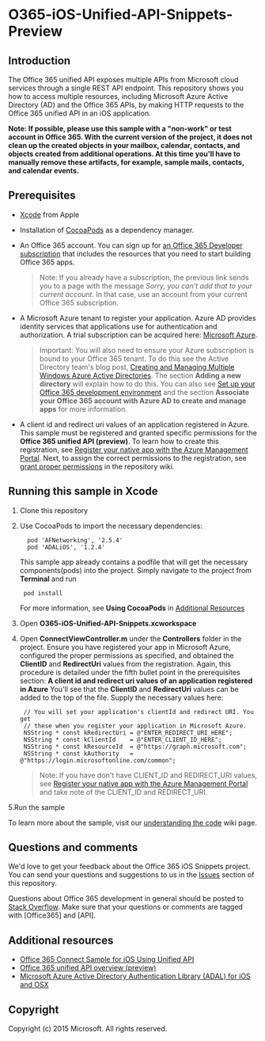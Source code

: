 # O365-iOS-Unified-API-Snippets-Preview



## Introduction

The Office 365 unified API exposes multiple APIs from Microsoft cloud services through a single REST API endpoint. This repository shows you how to access multiple resources, including Microsoft Azure Active Directory (AD) and the Office 365 APIs, by making HTTP requests to the Office 365 unified API in an iOS application. 


**Note: If possible, please use this sample with a "non-work" or test account in Office 365. With the current version of the project, it does not clean up the created objects in your mailbox, calendar, contacts, and objects created from additional operations. At this time you'll have to manually remove these artifacts, for example, sample mails, contacts, and calendar events.**  

## Prerequisites
* [Xcode](https://developer.apple.com/xcode/downloads/) from Apple
* Installation of [CocoaPods](https://guides.cocoapods.org/using/using-cocoapods.html)  as a dependency manager.
* An Office 365 account. You can sign up for [an Office 365 Developer subscription](https://portal.office.com/Signup/Signup.aspx?OfferId=6881A1CB-F4EB-4db3-9F18-388898DAF510&DL=DEVELOPERPACK&ali=1#0) that includes the resources that you need to start building Office 365 apps.

     > Note: If you already have a subscription, the previous link sends you to a page with the message *Sorry, you can’t add that to your current account*. In that case, use an account from your current Office 365 subscription.
* A Microsoft Azure tenant to register your application. Azure AD provides identity services that applications use for authentication and authorization. A trial subscription can be acquired here: [Microsoft Azure](https://account.windowsazure.com/SignUp).

     > Important: You will also need to ensure your Azure subscription is bound to your Office 365 tenant. To do this see the Active Directory team's blog post, [Creating and Managing Multiple Windows Azure Active Directories](http://blogs.technet.com/b/ad/archive/2013/11/08/creating-and-managing-multiple-windows-azure-active-directories.aspx). The section **Adding a new directory** will explain how to do this. You can also see [Set up your Office 365 development environment](https://msdn.microsoft.com/office/office365/howto/setup-development-environment#bk_CreateAzureSubscription) and the section **Associate your Office 365 account with Azure AD to create and manage apps** for more information.
      
* A client id and redirect uri values of an application registered in Azure. This sample must be registered and granted specific permissions for the **Office 365 unified API (preview)**. To learn how to create this registration, see [Register your native app with the Azure Management Portal](https://msdn.microsoft.com/office/office365/howto/add-common-consent-manually). Next, to assign the correct permissions to the registration, see [grant proper permissions](https://github.com/OfficeDev/O365-iOS-Unified-API-Snippets/wiki/Grant-permissions-to-the-Snippets-application-in-Azure) in the repository wiki. 


## Running this sample in Xcode

1. Clone this repository
2. Use CocoaPods to import the necessary dependencies:
        
	     pod 'AFNetworking', '2.5.4'
	     pod 'ADALiOS', '1.2.4'

	This sample app already contains a podfile that will get the necessary components(pods) into  the project. Simply navigate to the project from **Terminal** and run 
        
        pod install
        
   	For more information, see **Using CocoaPods** in [Additional Resources](#AdditionalResources)
  
3. Open **O365-iOS-Unified-API-Snippets.xcworkspace**
4. Open **ConnectViewController.m** under the **Controllers** folder in the project. Ensure you have registered your app in Microsoft Azure, configured the proper permissions as specified, and obtained the **ClientID** and **RedirectUri** values from the registration. Again, this procedure is detailed under the fifth bullet point in the prerequisites section: **A client id and redirect uri values of an application registered in Azure** You'll see that the **ClientID** and **RedirectUri** values can be added to the top of the file. Supply the necessary values here:

        // You will set your application's clientId and redirect URI. You get
        // these when you register your application in Microsoft Azure.
        NSString * const kRedirectUri = @"ENTER_REDIRECT_URI_HERE";
        NSString * const kClientId    = @"ENTER_CLIENT_ID_HERE";
        NSString * const kResourceId  = @"https://graph.microsoft.com";
        NSString * const kAuthority   = @"https://login.microsoftonline.com/common";
    
    > Note: If you have don't have CLIENT_ID and REDIRECT_URI values, see [Register your native app with the Azure Management Portal](https://msdn.microsoft.com/office/office365/howto/add-common-consent-manually) and take note of the CLIENT\_ID and REDIRECT_URI.

5.Run the sample

To learn more about the sample, visit our [understanding the code](https://github.com/OfficeDev/O365-iOS-Unified-API-Snippets/wiki/Understanding-the-Snippets-sample-code) wiki page.


## Questions and comments

We'd love to get your feedback about the Office 365 iOS Snippets project. You can send your questions and suggestions to us in the [Issues](https://github.com/OfficeDev/O365-iOS-Unified-API-Snippets/issues) section of this repository.

Questions about Office 365 development in general should be posted to [Stack Overflow](http://stackoverflow.com/questions/tagged/Office365+API). Make sure that your questions or comments are tagged with [Office365] and [API].


## Additional resources

* [Office 365 Connect Sample for iOS Using Unified API](https://github.com/OfficeDev/O365-iOS-Unified-API-Connect)
* [Office 365 unified API overview (preview)](https://msdn.microsoft.com/en-us/office/office365/howto/office-365-unified-api-overview)
* [Microsoft Azure Active Directory Authentication Library (ADAL) for iOS and OSX](https://github.com/AzureAD/azure-activedirectory-library-for-objc)

## Copyright
Copyright (c) 2015 Microsoft. All rights reserved.
